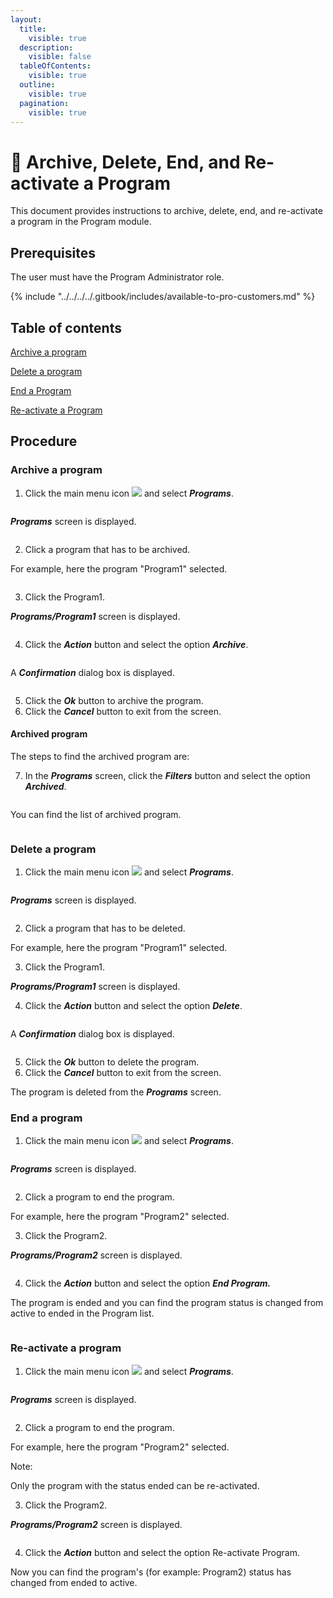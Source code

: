 ```yaml
---
layout:
  title:
    visible: true
  description:
    visible: false
  tableOfContents:
    visible: true
  outline:
    visible: true
  pagination:
    visible: true
---
```


# 📔 Archive, Delete, End, and Re-activate a Program

This document provides instructions to archive, delete, end, and re-activate a program in the Program module.

## Prerequisites

The user must have the Program Administrator role.

{% include "../../../../.gitbook/includes/available-to-pro-customers.md" %}

## Table of contents

[Archive a program](archive-delete-end-and-re-activate-a-program.md#archive-a-program)

[Delete a program](archive-delete-end-and-re-activate-a-program.md#delete-a-program)

[End a Program](archive-delete-end-and-re-activate-a-program.md#end-a-program)

[Re-activate a Program](archive-delete-end-and-re-activate-a-program.md#re-activate-a-program)

## Procedure

### Archive a program

1. Click the main menu icon ![](../../../../.gitbook/assets/main-menu.png) and select _**Programs**_.

<figure><img src="../../../../.gitbook/assets/menu-program.png" alt=""><figcaption></figcaption></figure>

_**Programs**_ screen is displayed.

<figure><img src="../../../../.gitbook/assets/program-list.png" alt=""><figcaption></figcaption></figure>

2. Click a program that has to be archived.

For example, here the program "Program1" selected.

<figure><img src="../../../../.gitbook/assets/program-archive.png" alt=""><figcaption></figcaption></figure>

3. Click the Program1.

_**Programs/Program1**_ screen is displayed.

<figure><img src="../../../../.gitbook/assets/archive-program.png" alt=""><figcaption></figcaption></figure>

4. Click the _**Action**_ button and select the option _**Archive**_.

<figure><img src="../../../../.gitbook/assets/action-archive.PNG" alt=""><figcaption></figcaption></figure>

A _**Confirmation**_ dialog box is displayed.

<figure><img src="../../../../.gitbook/assets/confirmation-message.PNG" alt=""><figcaption></figcaption></figure>

5. Click the _**Ok**_ button to archive the program.
6. Click the _**Cancel**_ button to exit from the screen.

#### Archived program

The steps to find the archived program are:

7. In the _**Programs**_ screen, click the _**Filters**_ button and select the option _**Archived**_.

<figure><img src="../../../../.gitbook/assets/program-archived.png" alt=""><figcaption></figcaption></figure>

You can find the list of archived program.

<figure><img src="../../../../.gitbook/assets/program-archived-list.png" alt=""><figcaption></figcaption></figure>

### Delete a program

1. Click the main menu icon ![](../../../../.gitbook/assets/main-menu.png) and select _**Programs**_.

<figure><img src="../../../../.gitbook/assets/menu-program.png" alt=""><figcaption></figcaption></figure>

_**Programs**_ screen is displayed.

<figure><img src="../../../../.gitbook/assets/program-list.png" alt=""><figcaption></figcaption></figure>

2. Click a program that has to be deleted.

For example, here the program "Program1" selected.

3. Click the Program1.

_**Programs/Program1**_ screen is displayed.

4. Click the _**Action**_ button and select the option _**Delete**_.

<figure><img src="../../../../.gitbook/assets/action-delete.PNG" alt=""><figcaption></figcaption></figure>

A _**Confirmation**_ dialog box is displayed.

<figure><img src="../../../../.gitbook/assets/confirmation-delete.PNG" alt=""><figcaption></figcaption></figure>

5. Click the _**Ok**_ button to delete the program.
6. Click the _**Cancel**_ button to exit from the screen.

The program is deleted from the _**Programs**_ screen.

### End a program

1. Click the main menu icon ![](../../../../.gitbook/assets/main-menu.png) and select _**Programs**_.

<figure><img src="../../../../.gitbook/assets/menu-program.png" alt=""><figcaption></figcaption></figure>

_**Programs**_ screen is displayed.

<figure><img src="../../../../.gitbook/assets/program-list1.PNG" alt=""><figcaption></figcaption></figure>

2. Click a program to end the program.

For example, here the program "Program2" selected.

3. Click the Program2.

_**Programs/Program2**_ screen is displayed.

<figure><img src="../../../../.gitbook/assets/program-endprogram.png" alt=""><figcaption></figcaption></figure>

4. Click the _**Action**_ button and select the option _**End Program.**_

The program is ended and you can find the program status is changed from active to ended in the Program list.

<figure><img src="../../../../.gitbook/assets/program-end-status.png" alt=""><figcaption></figcaption></figure>

### Re-activate a program

1. Click the main menu icon ![](../../../../.gitbook/assets/main-menu.png) and select _**Programs**_.

<figure><img src="../../../../.gitbook/assets/menu-program.png" alt=""><figcaption></figcaption></figure>

_**Programs**_ screen is displayed.

<figure><img src="../../../../.gitbook/assets/program-end-status.png" alt=""><figcaption></figcaption></figure>

2. Click a program to end the program.

For example, here the program "Program2" selected.

Note:

Only the program with the status ended can be re-activated.

3. Click the Program2.

_**Programs/Program2**_ screen is displayed.

<figure><img src="../../../../.gitbook/assets/program-reactivate.png" alt=""><figcaption></figcaption></figure>

4. Click the _**Action**_ button and select the option Re-activate Program.

Now you can find the program's (for example: Program2) status has changed from ended to active.

<figure><img src="../../../../.gitbook/assets/program-list1.PNG" alt=""><figcaption></figcaption></figure>
